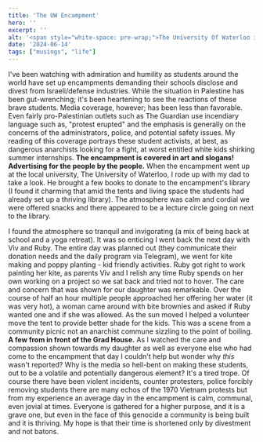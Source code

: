 ```yaml
---
title: 'The UW Encampment'
hero: ''
excerpt: ''
alt: '<span style="white-space: pre-wrap;">The University Of Waterloo is complicity in their partnerships with Israeli defense contractors and funds, so they have been taken over by the "Popular University for Gaza" </span>'
date: '2024-06-14'
tags: ["musings", "life"]
---
```


I've been watching with admiration and humility as students around the world have set up encampments demanding their schools disclose and divest from Israeli/defense industries. While the situation in Palestine has been gut-wrenching; it's been heartening to see the reactions of these brave students. Media coverage, however; has been less than favorable. Even fairly pro-Palestinian outlets such as The Guardian use incendiary language such as, "protest erupted" and the emphasis is generally on the concerns of the administrators, police, and potential safety issues. My reading of this coverage portrays these student activists, at best, as dangerous anarchists looking for a fight, at worst entitled white kids shirking summer internships.
 **The encampment is covered in art and slogans! Advertising for the people by the people.** 
When the encampment went up at the local university, The University of Waterloo, I rode up with my dad to take a look. He brought a few books to donate to the encampment's library (I found it charming that amid the tents and living space the students had already set up a thriving library). The atmosphere was calm and cordial we were offered snacks and there appeared to be a lecture circle going on next to the library.
 
I found the atmosphere so tranquil and invigorating (a mix of being back at school and a yoga retreat). It was so enticing I went back the next day with Viv and Ruby. The entire day was planned out (they communicate their donation needs and the daily program via Telegram), we went for kite making and poppy planting - kid friendly activities. Ruby got right to work painting her kite, as parents Viv and I relish any time Ruby spends on her own working on a project so we sat back and tried not to hover. The care and concern that was shown for our daughter was remarkable. Over the course of half an hour multiple people approached her offering her water (it was very hot), a woman came around with bite brownies and asked if Ruby wanted one and if she was allowed. As the sun moved I helped a volunteer move the tent to provide better shade for the kids. This was a scene from a community picnic not an anarchist commune sizzling to the point of boiling.
 **A few from in front of the Grad House.** 
As I watched the care and compassion shown towards my daughter as well as everyone else who had come to the encampment that day I couldn't help but wonder why *this* wasn't reported? Why is the media so hell-bent on making these students, out to be a volatile and potentially dangerous element? It's a tired trope. Of course there have been violent incidents, counter protesters, police forcibly removing students there are many echos of the 1970 Vietnam protests but from my experience an average day in the encampment is calm, communal, even jovial at times. Everyone is gathered for a higher purpose, and it is a grave one, but even in the face of this genocide a community is being built and it is thriving. My hope is that their time is shortened only by divestment and not batons.
